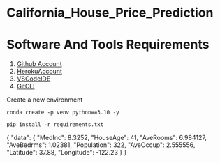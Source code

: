 # California_House_Price_Prediction

# Software And Tools Requirements

1. [Github Account](https://github.com)
2. [HerokuAccount](https://heroku.com)
3. [VSCodeIDE](https://code.visualstudio.com/)
4. [GitCLI](https://git-scm.com/book/en/v2/Getting-Started-The-Command-Line)

Create a new environment

```
conda create -p venv python==3.10 -y
```
```
pip install -r requirements.txt
```
{
    "data": {
        "MedInc": 8.3252,
        "HouseAge": 41,
        "AveRooms": 6.984127,
        "AveBedrms": 1.02381,
        "Population": 322,
        "AveOccup": 2.555556,
        "Latitude": 37.88,
        "Longitude": -122.23
    }
}